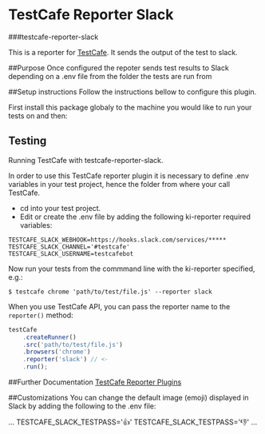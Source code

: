 # TestCafe Reporter Slack 
###testcafe-reporter-slack

This is a reporter for [TestCafe](http://devexpress.github.io/testcafe). It sends the output of the test to slack. 

##Purpose
Once configured the repoter sends test results to Slack depending on a .env file from the folder the tests are run from

##Setup instructions
Follow the instructions bellow to configure this plugin. 
	
First install this package globaly to the machine you would like to run your tests on and then:

## Testing
Running TestCafe with testcafe-reporter-slack.

In order to use this TestCafe reporter plugin it is necessary to define .env variables in your test project, hence the folder from where your call TestCafe.

- cd into your test project.
- Edit or create the .env file by adding the following ki-reporter required variables:

```
TESTCAFE_SLACK_WEBHOOK=https://hooks.slack.com/services/*****
TESTCAFE_SLACK_CHANNEL='#testcafe'
TESTCAFE_SLACK_USERNAME=testcafebot
```

Now run your tests from the commmand line with the ki-reporter specified, e.g.:

```
$ testcafe chrome 'path/to/test/file.js' --reporter slack
```

When you use TestCafe API, you can pass the reporter name to the `reporter()` method:

```js
testCafe
    .createRunner()
    .src('path/to/test/file.js')
    .browsers('chrome')
    .reporter('slack') // <-
    .run();
```

##Further Documentation
[TestCafe Reporter Plugins](https://devexpress.github.io/testcafe/documentation/extending-testcafe/reporter-plugin/)


##Customizations
You can change the default image (emoji) displayed in Slack by adding the following to the .env file:

...
TESTCAFE_SLACK_TESTPASS=':thumbsup:'
TESTCAFE_SLACK_TESTPASS=':thumbsdown:'
...